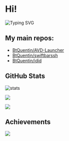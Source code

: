 # Hi!

![Typing SVG](https://typingsvg.vercel.app/api/svg?text=Hi%2C+I%E2%80%99m+%40BtQuentin.%3B&font=Monaco&color=%23000000&width=450&height=150&typingSpeed=0.2&pause=1000&letterSpacing=0.1&repeat=true&backgroundColor=%23ffffff&fontSize=28&center=true&vCenter=true&border=false&cursorStyle=underline&deleteAfter=true&deleteSpeed=0.2)

## My main repos:
 - [BtQuentin/AVD-Launcher](https://github.com/BtQuentin/AVD-Launcher)
 - [BtQuentin/swiftbarssh](https://github.com/BtQuentin/swiftbarssh)
 - [BtQuentin/idid](https://github.com/BtQuentin/idid)
 
 
## GitHub Stats

![stats](https://github-readme-stats.vercel.app/api?username=BtQuentin&theme=default&show_icons=true&hide_border=true&count_private=true&include_all_commits=true)

![](https://github-readme-streak-stats.herokuapp.com/?user=BtQuentin&theme=default&hide_border=true&include_all_commits=true)

![](https://github-readme-stats.vercel.app/api/top-langs/?username=BtQuentin&langs_count=10&theme=default&show_icons=true&hide_border=true&layout=compact)

## Achievements  
![](https://github-profile-trophy.vercel.app/?username=BtQuentin&show_icons=true&hide_border=true&include_all_commits=true)
